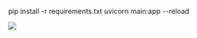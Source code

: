 pip install -r requirements.txt
uvicorn main:app --reload

<img src="http://mazandi.herokuapp.com/api?handle=tjalsdyd2121&theme=dark"/>

